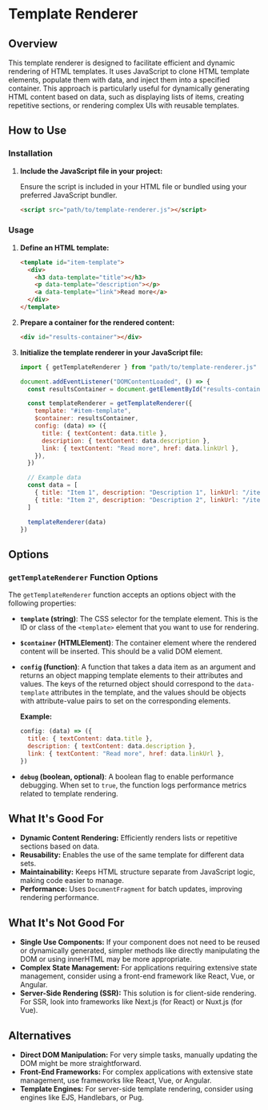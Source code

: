 # Template Renderer

## Overview

This template renderer is designed to facilitate efficient and dynamic rendering of HTML templates. It uses JavaScript to clone HTML template elements, populate them with data, and inject them into a specified container. This approach is particularly useful for dynamically generating HTML content based on data, such as displaying lists of items, creating repetitive sections, or rendering complex UIs with reusable templates.

## How to Use

### Installation

1. **Include the JavaScript file in your project:**

   Ensure the script is included in your HTML file or bundled using your preferred JavaScript bundler.

   ```html
   <script src="path/to/template-renderer.js"></script>
   ```

### Usage

1. **Define an HTML template:**

   ```html
   <template id="item-template">
     <div>
       <h3 data-template="title"></h3>
       <p data-template="description"></p>
       <a data-template="link">Read more</a>
     </div>
   </template>
   ```

2. **Prepare a container for the rendered content:**

   ```html
   <div id="results-container"></div>
   ```

3. **Initialize the template renderer in your JavaScript file:**

   ```javascript
   import { getTemplateRenderer } from "path/to/template-renderer.js"

   document.addEventListener("DOMContentLoaded", () => {
     const resultsContainer = document.getElementById("results-container")

     const templateRenderer = getTemplateRenderer({
       template: "#item-template",
       $container: resultsContainer,
       config: (data) => ({
         title: { textContent: data.title },
         description: { textContent: data.description },
         link: { textContent: "Read more", href: data.linkUrl },
       }),
     })

     // Example data
     const data = [
       { title: "Item 1", description: "Description 1", linkUrl: "/item1" },
       { title: "Item 2", description: "Description 2", linkUrl: "/item2" },
     ]

     templateRenderer(data)
   })
   ```

## Options

### `getTemplateRenderer` Function Options

The `getTemplateRenderer` function accepts an options object with the following properties:

- **`template` (string)**: The CSS selector for the template element. This is the ID or class of the `<template>` element that you want to use for rendering.

- **`$container` (HTMLElement)**: The container element where the rendered content will be inserted. This should be a valid DOM element.

- **`config` (function)**: A function that takes a data item as an argument and returns an object mapping template elements to their attributes and values. The keys of the returned object should correspond to the `data-template` attributes in the template, and the values should be objects with attribute-value pairs to set on the corresponding elements.

  **Example:**

  ```javascript
  config: (data) => ({
    title: { textContent: data.title },
    description: { textContent: data.description },
    link: { textContent: "Read more", href: data.linkUrl },
  })
  ```

- **`debug` (boolean, optional)**: A boolean flag to enable performance debugging. When set to `true`, the function logs performance metrics related to template rendering.

## What It's Good For

- **Dynamic Content Rendering:** Efficiently renders lists or repetitive sections based on data.
- **Reusability:** Enables the use of the same template for different data sets.
- **Maintainability:** Keeps HTML structure separate from JavaScript logic, making code easier to manage.
- **Performance:** Uses `DocumentFragment` for batch updates, improving rendering performance.

## What It's Not Good For

- **Single Use Components:** If your component does not need to be reused or dynamically generated, simpler methods like directly manipulating the DOM or using innerHTML may be more appropriate.
- **Complex State Management:** For applications requiring extensive state management, consider using a front-end framework like React, Vue, or Angular.
- **Server-Side Rendering (SSR):** This solution is for client-side rendering. For SSR, look into frameworks like Next.js (for React) or Nuxt.js (for Vue).

## Alternatives

- **Direct DOM Manipulation:** For very simple tasks, manually updating the DOM might be more straightforward.
- **Front-End Frameworks:** For complex applications with extensive state management, use frameworks like React, Vue, or Angular.
- **Template Engines:** For server-side template rendering, consider using engines like EJS, Handlebars, or Pug.
